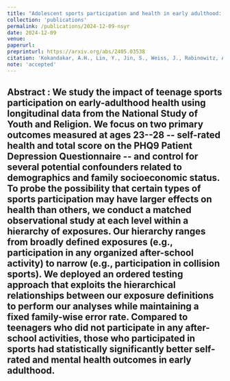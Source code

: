 ```yaml
---
title: "Adolescent sports participation and health in early adulthood: An observational study"
collection: 'publications'
permalink: /publications/2024-12-09-nsyr
date: 2024-12-09
venue:
paperurl: 
preprinturl: https://arxiv.org/abs/2405.03538
citation: 'Kokandakar, A.H., Lin, Y., Jin, S., Weiss, J., Rabinowitz, A.R., May, R.A.B., Small, D.S., and Deshpande, S.K. (2024). &quot;Adolescent sports participation and health in early adulthood: An observational study.&quot;' <i> Youth and Society</i>
note: 'accepted'
---
```


<b> Abstract </b> : 
We study the impact of teenage sports participation on early-adulthood health using longitudinal data from the National Study of Youth and Religion. We focus on two primary outcomes measured at ages 23--28 -- self-rated health and total score on the PHQ9 Patient Depression Questionnaire -- and control for several potential confounders related to demographics and family socioeconomic status. To probe the possibility that certain types of sports participation may have larger effects on health than others, we conduct a matched observational study at each level within a hierarchy of exposures. Our hierarchy ranges from broadly defined exposures (e.g., participation in any organized after-school activity) to narrow (e.g., participation in collision sports). We deployed an ordered testing approach that exploits the hierarchical relationships between our exposure definitions to perform our analyses while maintaining a fixed family-wise error rate. Compared to teenagers who did not participate in any after-school activities, those who participated in sports had statistically significantly better self-rated and mental health outcomes in early adulthood.
---

